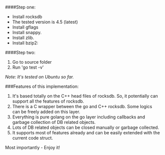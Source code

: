 ####Step one:

 * Install rocksdb 
 * The tested version is 4.5 (latest)
 * Install gflags
 * Install snappy.
 * Install zlib.
 * Install bzip2:

####Step two:

 1. Go to source folder
 2. Run  'go test -v'

*Note: It's tested on Ubuntu so far.*

###Features of this implementation:

 1. It's based totally on the C++ head files of rocksdb. So, it potentially can support all the features of rocksdb.
 2. There is a C wrapper between the go and C++ rocksdb. Some logics can be freely added on this layer.
 3. Everything is pure golang on the go layer including callbacks and garbage collection of DB related objects. 
 4. Lots of DB related objects can be closed manually or garbage collected.
 5. It supports most of features already and can be easily extended with the current code struct.

Most importantly - Enjoy it!
